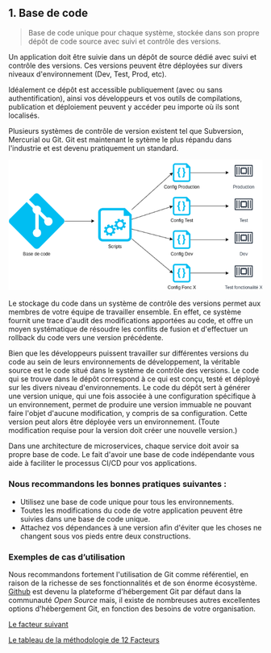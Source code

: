 ## 1. Base de code

> Base de code unique pour chaque système, stockée dans son propre dépôt de code source avec suivi et contrôle des versions.

Un application doit être suivie dans un dépôt de source dédié avec suivi et contrôle des versions. Ces versions peuvent être déployées sur divers niveaux d'environnement (Dev, Test, Prod, etc).

Idéalement ce dépôt est accessible publiquement (avec ou sans authentification), ainsi vos développeurs et vos outils de compilations, publication et déploiement peuvent y accéder peu importe où ils sont localisés. 

Plusieurs systèmes de contrôle de version existent tel que Subversion, Mercurial ou Git. Git est maintenant le sytème le plus répandu dans l'industrie et est devenu pratiquement un standard. 

![Base de code](../images/base_de_code.png)

Le stockage du code dans un système de contrôle des versions permet aux membres de votre équipe de travailler ensemble. En effet, ce système fournit une trace d'audit des modifications apportées au code, et offre un moyen systématique de résoudre les conflits de fusion et d'effectuer un rollback du code vers une version précédente.

Bien que les développeurs puissent travailler sur différentes versions du code au sein de leurs environnements de développement, la véritable source est le code situé dans le système de contrôle des versions. Le code qui se trouve dans le dépôt correspond à ce qui est conçu, testé et déployé sur les divers niveau d'environnements. Le code du dépôt sert à générer une version unique, qui une fois associée à une configuration spécifique à un environnement, permet de produire une version immuable ne pouvant faire l'objet d'aucune modification, y compris de sa configuration. Cette version peut alors être déployée vers un environnement. (Toute modification requise pour la version doit créer une nouvelle version.)

Dans une architecture de microservices, chaque service doit avoir sa propre base de code. Le fait d'avoir une base de code indépendante vous aide à faciliter le processus CI/CD pour vos applications.

### Nous recommandons les bonnes pratiques suivantes :

- Utilisez une base de code unique pour tous les environnements.
- Toutes les modifications du code de votre application peuvent être suivies dans une base de code unique.
- Attachez vos dépendances à une version afin d'éviter que les choses ne changent sous vos pieds entre deux constructions.

### Exemples de cas d’utilisation

Nous recommandons fortement l'utilisation de Git comme référentiel, en raison de la richesse de ses fonctionnalités et de son énorme écosystème. [Github](https://github.com/CQEN-QDCE/ceai-cqen-documentation/tree/main/Guides/Github#github) est devenu la plateforme d'hébergement Git par défaut dans la communauté *Open Source* mais, il existe de nombreuses autres excellentes options d'hébergement Git, en fonction des besoins de votre organisation.

[Le facteur suivant](./2_dependances.md)

[Le tableau de la méthodologie de 12 Facteurs](../README.md)